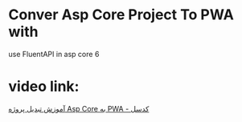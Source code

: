 # Conver Asp Core Project To PWA with 
use FluentAPI in asp core 6
# video link:
[آموزش تبدیل پروژه Asp Core به PWA - کدسل](https://codecell.ir/course/d071?utm_source=github&utm_medium=Readme&utm_campaign=gitMarketing)

